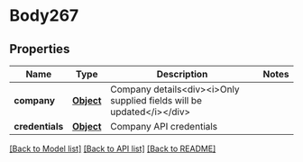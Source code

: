 # Body267

## Properties
Name | Type | Description | Notes
------------ | ------------- | ------------- | -------------
**company** | [**Object**](Object.md) | Company details&lt;div&gt;&lt;i&gt;Only supplied fields will be updated&lt;/i&gt;&lt;/div&gt; | 
**credentials** | [**Object**](Object.md) | Company API credentials | 

[[Back to Model list]](../README.md#documentation-for-models) [[Back to API list]](../README.md#documentation-for-api-endpoints) [[Back to README]](../README.md)

